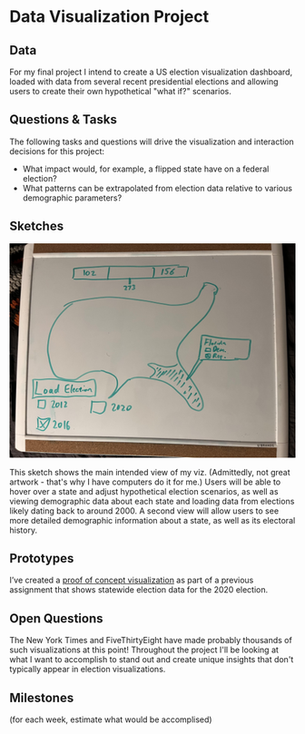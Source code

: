 # Data Visualization Project

## Data

For my final project I intend to create a US election visualization dashboard, loaded with data from several recent presidential elections and allowing users to create their own hypothetical "what if?" scenarios.

## Questions & Tasks

The following tasks and questions will drive the visualization and interaction decisions for this project:

 * What impact would, for example, a flipped state have on a federal election?
 * What patterns can be extrapolated from election data relative to various demographic parameters?

## Sketches

![sketch 1](concept.jpg)

This sketch shows the main intended view of my viz. (Admittedly, not great artwork - that's why I have computers do it for me.) Users will be able to hover over a state and adjust hypothetical election scenarios, as well as viewing demographic data about each state and loading data from elections likely dating back to around 2000. A second view will allow users to see more detailed demographic information about a state, as well as its electoral history.

## Prototypes

I’ve created a [proof of concept visualization](https://vizhub.com/IanCoolidge0/758647f837c84e07894da40183b520fb) as part of a previous assignment that shows statewide election data for the 2020 election.

## Open Questions

The New York Times and FiveThirtyEight have made probably thousands of such visualizations at this point! Throughout the project I'll be looking at what I want to accomplish to stand out and create unique insights that don't typically appear in election visualizations.

## Milestones

(for each week, estimate what would be accomplised)
